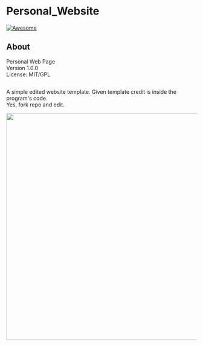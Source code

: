 # Personal_Website
[![Awesome](https://cdn.rawgit.com/sindresorhus/awesome/d7305f38d29fed78fa85652e3a63e154dd8e8829/media/badge.svg)](https://github.com/sindresorhus/awesome)
## About

Personal Web Page<br/>
Version 1.0.0<br/>
License: MIT/GPL
##
A simple edited website template. Given template credit is inside the program's code.<br/>
Yes, fork repo and edit.

<img src="https://i.imgur.com/ANxxRuY.jpg" width="900" height="600" />
